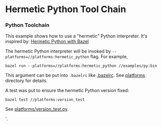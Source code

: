 # Hermetic Python Tool Chain

### Python Toolchain

This example shows how to use a "hermetic" Python interpreter. It's inspired by:
[Hermetic Python with Bazel](https://thethoughtfulkoala.com/posts/2020/05/16/bazel-hermetic-python.html)

The hermetic Python interpreter will be invoked by ```--platforms=//platforms:hermetic_python``` flag.
For example,
```
bazel run --platforms=//platforms:hermetic_python //examples/py:bin
```
This argument can be put into ```.bazelrc``` like
[.bazelrc](https://github.com/AngusK/codelab_bazel/blob/master/.bazelrc).
See [platforms](https://github.com/AngusK/codelab_bazel/tree/master/platforms) directory for details.



A test was put to ensure the hermetic Python version fixed:
```
bazel test //platforms:version_test
```
See [platforms/version_test.py](https://github.com/AngusK/codelab_bazel/blob/master/platforms/version_test.py).

`.
